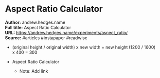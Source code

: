 # Aspect Ratio Calculator

**Author:** andrew.hedges.name  
**Full title:** Aspect Ratio Calculator  
**URL:** https://andrew.hedges.name/experiments/aspect_ratio/  
**Source:** #articles #instapaper #readwise

- (original height / original width) x new width = new height
  (1200 / 1600) x 400 = 300 
   
- Aspect Ratio Calculator 
   
   - Note: Add link
   
